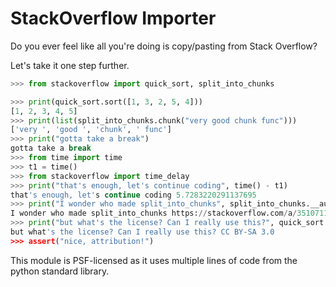 # StackOverflow Importer

Do you ever feel like all you're doing is copy/pasting from Stack Overflow?

Let's take it one step further.

```python
>>> from stackoverflow import quick_sort, split_into_chunks

>>> print(quick_sort.sort([1, 3, 2, 5, 4]))
[1, 2, 3, 4, 5]
>>> print(list(split_into_chunks.chunk("very good chunk func")))
['very ', 'good ', 'chunk', ' func']
>>> print("gotta take a break")
gotta take a break
>>> from time import time
>>> t1 = time()
>>> from stackoverflow import time_delay
>>> print("that's enough, let's continue coding", time() - t1)
that's enough, let's continue coding 5.7283220291137695
>>> print("I wonder who made split_into_chunks", split_into_chunks.__author__)
I wonder who made split_into_chunks https://stackoverflow.com/a/35107113
>>> print("but what's the license? Can I really use this?", quick_sort.__license__)
but what's the license? Can I really use this? CC BY-SA 3.0
>>> assert("nice, attribution!")
```

This module is PSF-licensed as it uses multiple lines of code from the python standard library.